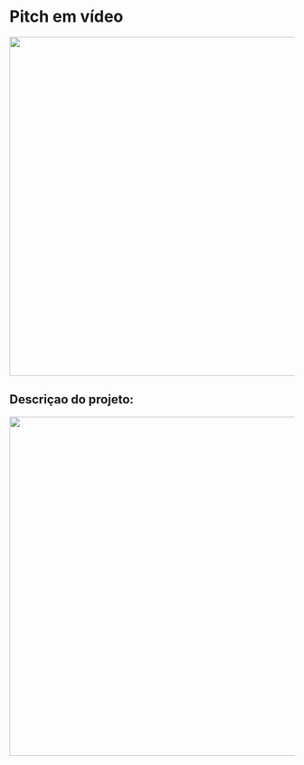 # Pitch em vídeo
<a href="https://www.canva.com/design/DAFFrB7303Q/-Me6Xn6d2jRD7zkmreiW6Q/view?utm_content=DAFFrB7303Q&utm_campaign=designshare&utm_medium=link&utm_source=recording_view"><img src="https://i.ibb.co/nQ1NWk6/Passo-01-Fluxograma-4.png" width="600"></a>
## Descriçao do projeto:
<a href="about:blank"><img src="https://i.ibb.co/MRBzMmv/apresentacao-insights-root.png" width="600"></a>

